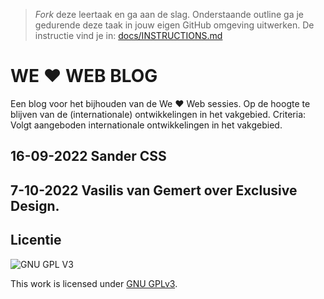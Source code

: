 > _Fork_ deze leertaak en ga aan de slag. Onderstaande outline ga je gedurende deze taak in jouw eigen GitHub omgeving uitwerken. De instructie vind je in: [docs/INSTRUCTIONS.md](docs/INSTRUCTIONS.md)

# WE ❤️ WEB BLOG
Een blog voor het bijhouden van de We ❤️ Web sessies. 
Op de hoogte te blijven van de (internationale) ontwikkelingen in het vakgebied. 
Criteria: Volgt aangeboden internationale ontwikkelingen in het vakgebied. 

## 16-09-2022 Sander CSS 
## 7-10-2022 Vasilis van Gemert over Exclusive Design. 


## Licentie

![GNU GPL V3](https://www.gnu.org/graphics/gplv3-127x51.png)

This work is licensed under [GNU GPLv3](./LICENSE).
